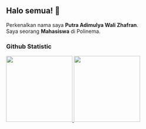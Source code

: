 ## Halo semua! 👋  

Perkenalkan nama saya **Putra Adimulya Wali Zhafran**.<br>
Saya seorang **Mahasiswa** di Polinema.<br>

<!--
**putraadm/putraadm** is a ✨ _special_ ✨ repository because its `README.md` (this file) appears on your GitHub profile.

Here are some ideas to get you started:

- 🔭 I’m currently working on ...
- 🌱 I’m currently learning ...
- 👯 I’m looking to collaborate on ...
- 🤔 I’m looking for help with ...
- 💬 Ask me about ...
- 📫 How to reach me: ...
- 😄 Pronouns: ...
- ⚡ Fun fact: ...
-->
### Github Statistic
<p align="left">
<a href="https://github.com/putraadm">
  <img height="180em" src="https://github-readme-stats-eight-theta.vercel.app/api?username=putraadm&show_icons=true&theme=algolia&include_all_commits=true&count_private=true"/>
  <img height="180em" src="https://github-readme-stats-eight-theta.vercel.app/api/top-langs/?username=putraadm&layout=compact&langs_count=8&theme=algolia"/>
</a>
</p>
